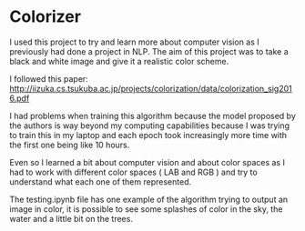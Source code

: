 # Colorizer

I used this project to try and learn more about computer vision as I previously had done a project in NLP. The aim of this project was to take a black and white image and give it a realistic color scheme.

I followed this paper:
http://iizuka.cs.tsukuba.ac.jp/projects/colorization/data/colorization_sig2016.pdf

I had problems when training this algorithm because the model proposed by the authors is way beyond my computing capabilities because I was trying to train this in my laptop and each epoch took increasingly more time with the first one being like 10 hours. 

Even so I learned a bit about computer vision and about color spaces as I had to work with different color spaces ( LAB and RGB ) and try to understand what each one of them represented.

The testing.ipynb file has one example of the algorithm trying to output an image in color, it is possible to see some splashes of color in the sky, the water and a little bit on the trees.
